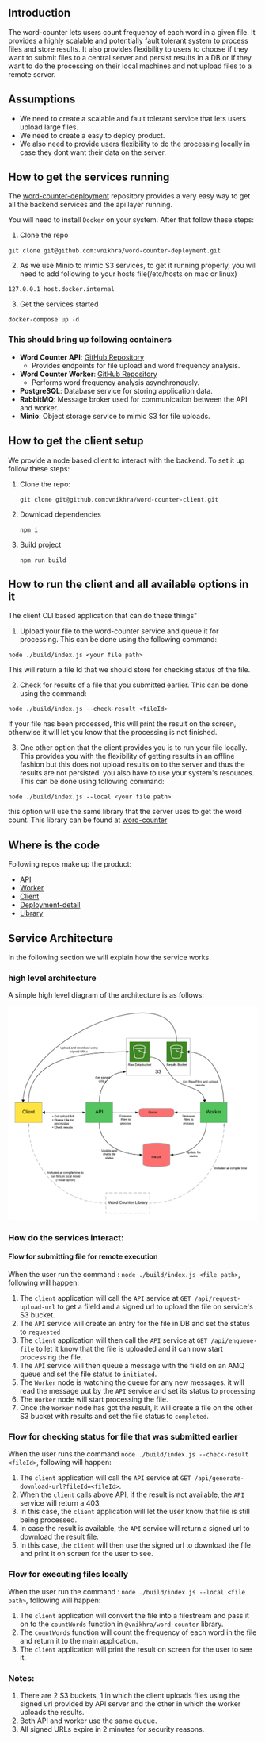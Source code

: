 ## Introduction
The word-counter lets users count frequency of each word in a given file. 
It provides a highly scalable and potentially fault tolerant system to process files and store results. 
It also provides flexibility to users to choose if they want to submit files to a central server and persist
results in a DB or if they want to do the processing on their local machines and not upload files to a remote server.

## Assumptions
- We need to create a scalable and fault tolerant service that lets users upload large files.
- We need to create a easy to deploy product. 
- We also need to provide users flexibility to do the processing locally in case they dont want their data on the server. 

## How to get the services running
The [word-counter-deployment](https://github.com/vnikhra/word-counter-deployment) repository provides a very easy way to get all the backend services and the api layer running.

You will need to install `Docker` on your system. After that follow these steps:

1. Clone the repo
  ```shell
  git clone git@github.com:vnikhra/word-counter-deployment.git
  ```
2. As we use Minio to mimic S3 services, to get it running properly, you will need to add following to your hosts file(/etc/hosts on mac or linux)
  ```shell
  127.0.0.1 host.docker.internal
  ```
3. Get the services started
  ```shell
  docker-compose up -d
  ```

### This should bring up following containers
- **Word Counter API**: [GitHub Repository](https://github.com/vnikhra/word-counter-api)
    - Provides endpoints for file upload and word frequency analysis.
- **Word Counter Worker**: [GitHub Repository](https://github.com/vnikhra/word-counter-worker)
    - Performs word frequency analysis asynchronously.
- **PostgreSQL**: Database service for storing application data.
- **RabbitMQ**: Message broker used for communication between the API and worker.
- **Minio**: Object storage service to mimic S3 for file uploads.

## How to get the client setup
We provide a node based client to interact with the backend. To set it up follow these steps:
1. Clone the repo:
   ```shell
   git clone git@github.com:vnikhra/word-counter-client.git
   ```
2. Download dependencies
   ```shell
   npm i
   ```
3. Build project
   ```shell
   npm run build
   ```
   
## How to run the client and all available options in it
The client CLI based application that can do these things"
1. Upload your file to the word-counter service and queue it for processing. This can be done using the following command:
  ```shell
  node ./build/index.js <your file path>
  ```
  This will return a file Id that we should store for checking status of the file.

2. Check for results of a file that you submitted earlier. This can be done using the command:
  ```shell
  node ./build/index.js --check-result <fileId>
  ```
  If your file has been processed, this will print the result on the screen, otherwise it will let you know that the processing is not finished.

3. One other option that the client provides you is to run your file locally. This provides you with the flexibility of getting results in an offline fashion but this does not upload results on to the server and thus the results are not persisted. you also have to use your system's resources. This can be done using following command:
  ```shell
  node ./build/index.js --local <your file path>
  ```
  this option will use the same library that the server uses to get the word count. This library can be found at [word-counter](https://github.com/vnikhra/word-counter)

## Where is the code
Following repos make up the product:
- [API](https://github.com/vnikhra/word-counter-api)
- [Worker](https://github.com/vnikhra/word-counter-worker)
- [Client](https://github.com/vnikhra/word-counter-client)
- [Deployment-detail](https://github.com/vnikhra/word-counter-deployment)
- [Library](https://github.com/vnikhra/word-counter)

## Service Architecture
In the following section we will explain how the service works. 

### high level architecture
A simple high level diagram of the architecture is as follows:

![Architecture Diagram](architecture.png)

### How do the services interact:

#### Flow for submitting file for remote execution
When the user run the command : `node ./build/index.js <file path>`, following will happen:
1. The `client` application will call the `API` service at `GET /api/request-upload-url` to get a fileId and a signed url to upload the file on service's S3 bucket.
2. The `API` service will create an entry for the file in DB and set the status to `requested`
3. The `client` application will then call the `API` service at `GET /api/enqueue-file` to let it know that the file is uploaded and it can now start processing the file.
4. The `API` service will then queue a message with the fileId on an AMQ queue and set the file status to `initiated`.
5. The `Worker` node is watching the queue for any new messages. it will read the message put by the `API` service and set its status to `processing`
6. The `Worker` node will start processing the file.
7. Once the `Worker` node has got the result, it will create a file on the other S3 bucket with results and set the file status to `completed`.

### Flow for checking status for file that was submitted earlier
When the user runs the command `node ./build/index.js --check-result <fileId>`, following will happen:
1. The `client` application will call the `API` service at `GET /api/generate-download-url?fileId=<fileId>`.
2. When the `client` calls above API, if the result is not available, the `API` service will return a 403.
3. In this case, the `client` application will let the user know that file is still being processed.
4. In case the result is available, the `API` service will return a signed url to download the result file.
5. In this case, the `client` will then use the signed url to download the file and print it on screen for the user to see.

### Flow for executing files locally
When the user run the command : `node ./build/index.js --local <file path>`, following will happen:
1. The `client` application will convert the file into a filestream and pass it on to the `countWords` function in `@vnikhra/word-counter` library.
2. The `countWords` function will count the frequency of each word in the file and return it to the main application. 
3. The `client` application will print the result on screen for the user to see it.

### Notes:
1. There are 2 S3 buckets, 1 in which the client uploads files using the signed url provided by API server and the other in which the worker uploads the results.
2. Both API and worker use the same queue.
3. All signed URLs expire in 2 minutes for security reasons.

